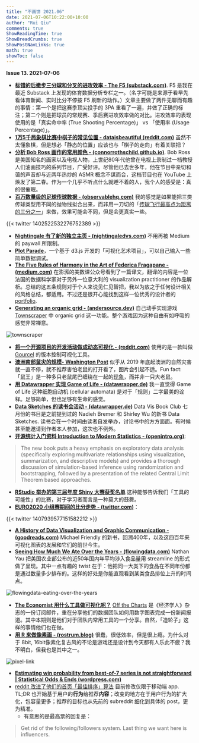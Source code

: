 ```yaml
---
title: "不画饼 2021.06"
date: 2021-07-06T10:22:00+10:00
author: "Rui Qiu"
comments: true
ShowReadingTime: true
ShowBreadCrumbs: true
ShowPostNavLinks: true
math: true
showToc: false
---
```


**Issue 13. 2021-07-06**

- **[标错的后撤步三分球和分叉的进攻效率 - The F5 (substack.com)](https://thef5.substack.com/p/stepping-back-rich-paul)**. F5 是我在最近 Substack 上发现的体育数据分析专栏之一。（名字可能是来源于看早先看体育新闻、实时比分不停按 F5 刷新的动作。）文章主要做了两件无聊而有趣的事情：第一个是把这赛季顶尖投手的 3PA 重看了一遍，并做了正确的标注；第二个则是把球员的常规赛、季后赛进攻效率做的对比。进攻效率的表现使用的是「真实命中率 (True Shooting Percentage)」 vs 「使用率 (Usage Percentage)」。
- **[1万5千局象棋比赛中棋子的常见位置 - dataisbeautiful (reddit.com)](https://www.reddit.com/r/dataisbeautiful/comments/npscky/oc_where_is_each_chess_piece_usually_captured/)** 虽然不太懂象棋，但是想必「静态的位置」应该也与「棋子的走向」有着关联把？
- **[分析 Bob Ross 画作的常用颜色 - (connorrothschild.github.io)](https://connorrothschild.github.io/bob-ross-art-gallery/)**. Bob Ross 是美国知名的画家以及电视人物，上世纪80年代他曾在电视上录制过一档教授人们油画技巧的系列节目，广受好评。尽管他已去世多年，他在节目中亲切和蔼的声音却与近两年热炒的 ASMR 概念不谋而合，这档节目也在 YouTube 上焕发了第二春。作为一个几乎不听点什么就睡不着的人，我个人的感受是：真的很催眠。
- **[百万数量级的足球传球数据 - (observablehq.com)](https://observablehq.com/@karimdouieb/all-the-passes)** 我的感觉是如果能把三类传球类型用不同的抛物线拟合出来，而非用一刀切的「[传球飞行最高点为距离的三分之一](https://twitter.com/karim_douieb/status/1402536939522248705)」来做，效果可能会不同，但是会更真实一些。

{{< twitter 1402522532276752389 >}}

- **[Nightingale 有了新的独立主页 - (nightingaledvs.com)](https://nightingaledvs.com/)** 不用再被 Medium 的 paywall 所限制。
- **[Plot Parade](https://plotparade.com/index.html)**，一个基于 d3.js 开发的「可视化艺术项目」，可以自己输入一些简单数据调试。
- **[The Five Rules of Harmony in the Art of Federica Fragapane - (medium.com)](https://medium.com/nightingale/the-five-rules-of-harmony-in-the-art-of-federica-fragapane-e17a006f8418)** 在澎湃的美数课公众号看到了一篇译文，翻译的内容是一位法国的数据科学家对于另外一位意大利的 visualization practitioner 的作品解析。总结的这五条规则对于个人来说见仁见智把，我以为放之于任何设计相关的风格总结，都适用。不过还是很开心能找到这样一位优秀的设计者的 [portfolio](https://www.behance.net/FedericaFragapane).
- **[Generating an organic grid - (andersource.dev)](https://andersource.dev/2020/11/06/organic-grid.html)** 自己动手实现游戏 [Townscraper](https://store.steampowered.com/app/1291340/Townscaper/) 中 organic grid 这一功能。整个游戏因为这种自由有如呼吸的感觉非常禅意。

![townscraper](https://andersource.dev/assets/organic-grid/townscaper_screenshot.jpg)

- **[将一个开源项目的开发活动做成动态可视化 - (reddit.com)](https://www.reddit.com/r/dataisbeautiful/comments/o0uwbk/oc_github_repository_activity_visualization_for/)** 使用的是一款叫做 [Gourcel](https://gource.io/) 的版本控制可视化工具。
- **[澳洲南部鼠灾的规模- Washington Post](https://www.washingtonpost.com/world/interactive/2021/australia-mouse-plague-mice/)** 似乎从 2019 年底起澳洲的自然灾害就一直不停，就不推荐害怕老鼠的打开看了，图片会引起不适。Fun fact: 「鼠王」是一种多只老鼠尾巴缠绕在一起的[现象](https://zh.wikipedia.org/wiki/%E9%BC%A0%E7%8E%8B)，而并非一只大老鼠。
- **[用 Datawrapper 实现 Game of Life - (datawrapper.de)](https://blog.datawrapper.de/game-of-life/)** 我一直觉得 Game of Life 这种细胞自动机 (cellular automata) 是对于「规则」二字最美的诠释。足够简单，但也足够有生命的感觉。
- **[Data Sketches 的读书会活动 - (datawrapper.de)](https://blog.datawrapper.de/data-sketches-book-club/)** Data Vis Book Club 七月份的书目是之前提到过的 Nadieh Bremer 和 Shirley Wu 的新书 Data Sketches. 读书会在一个时间由读者自发举办，讨论书中的方方面面。有时候甚至能邀请到作者本人参加，这次也不例外。
- **[开源统计入门资料 Introduction to
Modern Statistics - (openintro.org)](https://www.openintro.org/book/ims/)**:

> The new book puts a heavy emphasis on exploratory data analysis (specifically exploring multivariate relationships using visualization, summarization, and descriptive models) and provides a thorough discussion of simulation-based inference using randomization and bootstrapping, followed by a presentation of the related Central Limit Theorem based approaches.

- **[RStudio 举办的第三届年度 Shiny 大赛获奖名单](https://blog.rstudio.com/2021/06/24/winners-of-the-3rd-annual-shiny-contest/)** 这种能够告诉我们「工具的可能性」的比赛，对于学习者而言是一种莫大的鼓舞。
- **[EURO2020 小组赛期间的比分走势 - (twitter.com)](https://twitter.com/kristw/status/1407939577151582212)**：

{{< twitter 1407939577151582212 >}}

- **[A History of Data Visualization and Graphic Communication - (goodreads.com)](https://www.goodreads.com/book/show/55473821-a-history-of-data-visualization-and-graphic-communication)** Michael Friendly 的新书，回溯400年，以及这四百年来可视化图表的发展和它们的前世今生。
- **[Seeing How Much We Ate Over the Years - (flowingdata.com)](https://flowingdata.com/2021/06/08/seeing-how-much-we-ate-over-the-years/)** Nathan Yau 把美国农业部公布的近50年国内年平均涉入食品量用 streamline 的形式做了呈现。其中一点有趣的 twist 在于：他把同一大类下的食品在不同年份都是通过数量多少排布的。这样的好处是你能直观看到某类食品排位上升的时间点。

![flowingdata-eating-over-the-years](https://i0.wp.com/flowingdata.com/wp-content/uploads/2021/06/meat-2.png?w=2180&ssl=1)

- **[The Economist 用什么工具做可视化呢？](https://view.e.economist.com/?qs=215799c4a22ea81002143df06b3a4587023a2e0904d350f26a625177086a13bf45c1cdd031dda94a25237012e551ed1c5b2e6c91f1953a3629f46e974a62560f40a7983187b85e2fdd53b6240d0a8f76)** [Off the Charts](https://www.economist.com/offthecharts/) 是《经济学人》杂志的一份订阅邮件，重在分享他们的数据团队如何用数字图表完成一份新闻报道。其中本期则是他们对于团队内常用工具的一个分享。自然，「造轮子」这样的事情他们也在做。
- **[用 R 来做像素画 - (rostrum.blog)](https://www.rostrum.blog/2021/06/28/pixel-art/)** 很蠢，很低效率，但是很上瘾。为什么对于 8bit, 16bit像素化复古风的不论是游戏还是设计到今天都有人乐此不疲？我不明白，但我也是其中之一。

![pixel-link](https://www.rostrum.blog/post/2021-06-28-sprite-grid_files/link.gif)

- **[Estimating win probability from best-of-7 series is not straightforward | Statistical Odds & Ends (wordpress.com)](https://statisticaloddsandends.wordpress.com/2021/06/08/estimating-win-probability-from-best-of-7-series-is-not-straightforward/)**
- [reddit 改进了他们的首页「最佳排序」算法](https://www.reddit.com/r/blog/comments/o5tjcn/evolving_the_best_sort_for_reddits_home_feed/) 目前修改仅限于移动端 app. TL;DR 也开始基于用户的**行为**给推荐**内容**；改变的地方在于用户行为的扩大化，包容量更多；推荐的目标也从先前的 subreddit 细化到具体的 post，更为精准。
	- 有意思的是最高票的回复是：

> Get rid of the following/followers system. Last thing we want here is influencers.
